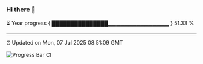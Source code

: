 ### Hi there 👋

⏳ Year progress { ███████████████▁▁▁▁▁▁▁▁▁▁▁▁▁▁▁ } 51.33 %

---

⏰ Updated on Mon, 07 Jul 2025 08:51:09 GMT

![Progress Bar CI](https://github.com/IshwaranRudhara/GIT-ACTION/workflows/Progress%20Bar%20CI/badge.svg)
